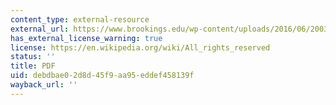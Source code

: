 ```yaml
---
content_type: external-resource
external_url: https://www.brookings.edu/wp-content/uploads/2016/06/20030801_Waller.pdf
has_external_license_warning: true
license: https://en.wikipedia.org/wiki/All_rights_reserved
status: ''
title: PDF
uid: debdbae0-2d8d-45f9-aa95-eddef458139f
wayback_url: ''
---
```

